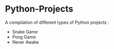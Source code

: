 # Python-Projects
A compilation of different types of Python projects :

- Snake Game
- Pong Game
- Never Awake
